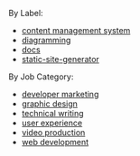 
By Label:
- [content management system](./by-label/content-management-system.md)
- [diagramming](./by-label/diagramming.md)
- [docs](./by-label/docs.md)
- [static-site-generator](./by-label/static-site-generator.md)

By Job Category:
- [developer marketing](./by-job-category/developer-marketing.md)
- [graphic design](./by-job-category/graphic-design.md)
- [technical writing](./by-job-category/technical-writing.md)
- [user experience](./by-job-category/user-experience.md)
- [video production](./by-job-category/video-production.md)
- [web development](./by-job-category/web-development.md)
